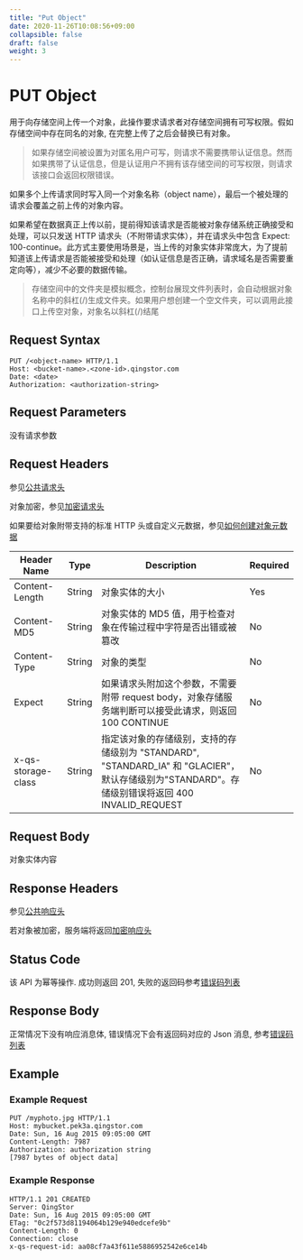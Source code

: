 ```yaml
---
title: "Put Object"
date: 2020-11-26T10:08:56+09:00
collapsible: false
draft: false
weight: 3
---
```


# PUT Object

用于向存储空间上传一个对象，此操作要求请求者对存储空间拥有可写权限。假如存储空间中存在同名的对象, 在完整上传了之后会替换已有对象。

> 如果存储空间被设置为对匿名用户可写，则请求不需要携带认证信息。然而如果携带了认证信息，但是认证用户不拥有该存储空间的可写权限，则请求该接口会返回权限错误。

如果多个上传请求同时写入同一个对象名称（object name），最后一个被处理的请求会覆盖之前上传的对象内容。

如果希望在数据真正上传以前，提前得知该请求是否能被对象存储系统正确接受和处理，可以只发送 HTTP 请求头（不附带请求实体），并在请求头中包含 Expect: 100-continue。此方式主要使用场景是，当上传的对象实体非常庞大，为了提前知道该上传请求是否能被接受和处理（如认证信息是否正确，请求域名是否需要重定向等），减少不必要的数据传输。

> 存储空间中的文件夹是模拟概念，控制台展现文件列表时，会自动根据对象名称中的斜杠(/)生成文件夹。如果用户想创建一个空文件夹，可以调用此接口上传空对象，对象名以斜杠(/)结尾

## Request Syntax

```http
PUT /<object-name> HTTP/1.1
Host: <bucket-name>.<zone-id>.qingstor.com
Date: <date>
Authorization: <authorization-string>
```

## Request Parameters

没有请求参数

## Request Headers

参见[公共请求头](../common/common_header.html#请求头字段-request-header)

对象加密，参见[加密请求头](../common/encryption.html#加密请求头)

如果要给对象附带支持的标准 HTTP 头或自定义元数据，参见[如何创建对象元数据](../common/metadata.html#如何创建对象元数据)

| Header Name | Type | Description | Required |
| --- | --- | --- | --- |
| Content-Length | String | 对象实体的大小 | Yes |
| Content-MD5 | String | 对象实体的 MD5 值，用于检查对象在传输过程中字符是否出错或被篡改 | No |
| Content-Type | String | 对象的类型 | No |
| Expect | String | 如果请求头附加这个参数，不需要附带 request body，对象存储服务端判断可以接受此请求，则返回 100 CONTINUE | No |
| x-qs-storage-class | String | 指定该对象的存储级别，支持的存储级别为 "STANDARD", "STANDARD_IA" 和 "GLACIER"，默认存储级别为"STANDARD"。存储级别错误将返回 400 INVALID_REQUEST | No |

## Request Body

对象实体内容

## Response Headers

参见[公共响应头](../common/common_header.html#响应头字段-request-header)

若对象被加密，服务端将返回[加密响应头](../common/encryption.html#加密响应头)

## Status Code

该 API 为幂等操作. 成功则返回 201, 失败的返回码参考[错误码列表](../common/error_code.html)

## Response Body

正常情况下没有响应消息体, 错误情况下会有返回码对应的 Json 消息, 参考[错误码列表](../common/error_code.html)


## Example

### Example Request

```http
PUT /myphoto.jpg HTTP/1.1
Host: mybucket.pek3a.qingstor.com
Date: Sun, 16 Aug 2015 09:05:00 GMT
Content-Length: 7987
Authorization: authorization string
[7987 bytes of object data]
```

### Example Response

```http
HTTP/1.1 201 CREATED
Server: QingStor
Date: Sun, 16 Aug 2015 09:05:00 GMT
ETag: "0c2f573d81194064b129e940edcefe9b"
Content-Length: 0
Connection: close
x-qs-request-id: aa08cf7a43f611e5886952542e6ce14b
```
